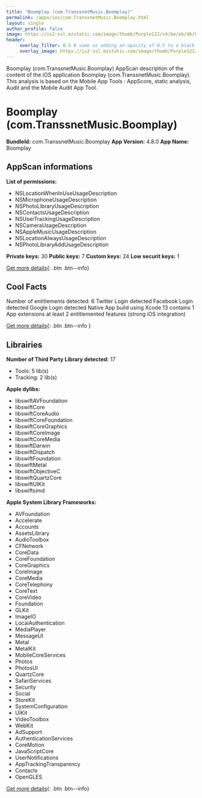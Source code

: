 ```yaml
---
title: "Boomplay (com.TranssnetMusic.Boomplay)"
permalink: /apps/ios/com.TranssnetMusic.Boomplay.html
layout: single
author_profile: false
image: https://is2-ssl.mzstatic.com/image/thumb/Purple122/v4/be/eb/d6/beebd65d-96ab-e185-b4d8-e34b6f83bccd/AppIcon-0-0-1x_U007emarketing-0-0-0-6-0-0-sRGB-0-0-0-GLES2_U002c0-512MB-85-220-0-0.png/512x512bb.jpg
header: 
     overlay_filter: 0.5 # same as adding an opacity of 0.5 to a black background
     overlay_image: https://is2-ssl.mzstatic.com/image/thumb/Purple122/v4/be/eb/d6/beebd65d-96ab-e185-b4d8-e34b6f83bccd/AppIcon-0-0-1x_U007emarketing-0-0-0-6-0-0-sRGB-0-0-0-GLES2_U002c0-512MB-85-220-0-0.png/512x512bb.jpg
---
```

Boomplay (com.TranssnetMusic.Boomplay) AppScan description of the content of the iOS application Boomplay (com.TranssnetMusic.Boomplay). This analysis is based on the Mobile App Tools : AppScore, static analysis, Audit and the Mobile Audit App Tool.

# Boomplay (com.TranssnetMusic.Boomplay)

**BundleId:** com.TranssnetMusic.Boomplay
**App Version:** 4.8.0
**App Name:** Boomplay


## AppScan informations 

**List of permissions:** 
- NSLocationWhenInUseUsageDescription
- NSMicrophoneUsageDescription
- NSPhotoLibraryUsageDescription
- NSContactsUsageDescription
- NSUserTrackingUsageDescription
- NSCameraUsageDescription
- NSAppleMusicUsageDescription
- NSLocationAlwaysUsageDescription
- NSPhotoLibraryAddUsageDescription
  
  
**Private keys:** 30
**Public keys:** 7
**Custom keys:** 24
**Low securit keys:** 1
  
[Get more details](/pricing.html){: .btn .btn--info}

## Cool Facts

Number of entitlements detected: 6
Twitter Login detected
Facebook Login detected
Google Login detected
Native App
build using Xcode 13
contains 1 App extensions
at least 2 entitlemented features (strong iOS integration)
  
[Get more details](/pricing.html){: .btn .btn--info }

## Librairies 
**Number of Third Party Library detected:** 17
- Tools: 5 lib(s)
- Tracking: 2 lib(s)


**Apple dylibs:**
- libswiftAVFoundation
- libswiftCore
- libswiftCoreAudio
- libswiftCoreFoundation
- libswiftCoreGraphics
- libswiftCoreImage
- libswiftCoreMedia
- libswiftDarwin
- libswiftDispatch
- libswiftFoundation
- libswiftMetal
- libswiftObjectiveC
- libswiftQuartzCore
- libswiftUIKit
- libswiftsimd


**Apple System Library Frameworks:**
- AVFoundation
- Accelerate
- Accounts
- AssetsLibrary
- AudioToolbox
- CFNetwork
- CoreData
- CoreFoundation
- CoreGraphics
- CoreImage
- CoreMedia
- CoreTelephony
- CoreText
- CoreVideo
- Foundation
- GLKit
- ImageIO
- LocalAuthentication
- MediaPlayer
- MessageUI
- Metal
- MetalKit
- MobileCoreServices
- Photos
- PhotosUI
- QuartzCore
- SafariServices
- Security
- Social
- StoreKit
- SystemConfiguration
- UIKit
- VideoToolbox
- WebKit
- AdSupport
- AuthenticationServices
- CoreMotion
- JavaScriptCore
- UserNotifications
- AppTrackingTransparency
- Contacts
- OpenGLES


  
[Get more details](/pricing.html){: .btn .btn--info}

